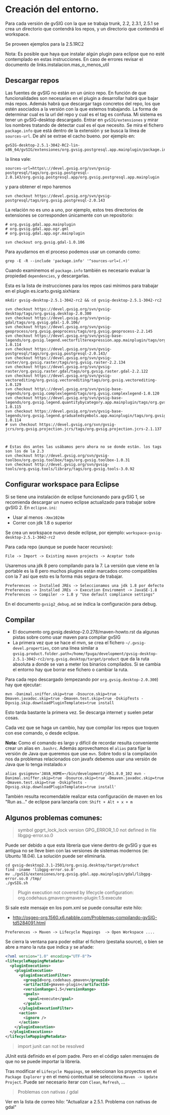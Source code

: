 # Creación del entorno.

Para cada versión de gvSIG con la que se trabaja trunk, 2.2, 2.3.1, 2.5.1 se crea un directorio que contendrá los repos, y un directorio que contendrá el workspace.

Se proveen ejemplos para la 2.5.1RC2

Nota: Es posible que haya que instalar algún plugin para eclipse que no esté contemplado en estas instrucciones. En caso de errores revisar el documento de links.instalacion.mas_o_menos_util

## Descargar repos

Las fuentes de gvSIG no están en un único repo. En función de que funcionalidades son necesarias en el plugin a desarrollar habrá que bajar más repos. Además habrá que descargar tags concretos del repo, los que estén asociados a la versión con la que estemos trabajando. La forma de determinar cual es la url del repo y cual es el tag es confusa. Mi sistema es tener un gvSIG-desktop descargado. Entrar en `gvSIG/extensiones` y mirar los nombres tratando de detectar cual es el que necesito. Se mira el fichero `package.info` que está dentro de la extensión y se busca la línea de `sources-url`. De ahí se extrae el cacho bueno. por ejemplo en:

```shell
gvSIG-desktop-2.5.1-3042-RC2-lin-x86_64/gvSIG/extensiones/org.gvsig.postgresql.app.mainplugin/package.info
```

la línea vale:

```shell
sources-url=https\://devel.gvsig.org/svn/gvsig-postgresql/tags/org.gvsig.postgresql-2.0.143/org.gvsig.postgresql.app/org.gvsig.postgresql.app.mainplugin
```

y para obtener el repo haremos

```shell
svn checkout https://devel.gvsig.org/svn/gvsig-postgresql/tags/org.gvsig.postgresql-2.0.143
```

La relación no es uno a uno, por ejemplo, estos tres directorios de extensiones se corresponden únicamente con un repositorio:

```shell
# org.gvsig.gdal.app.mainplugin
# org.gvsig.gdal.app.ogr.gml
# org.gvsig.gdal.app.ogr.mainplugin

svn checkout org.gvsig.gdal-1.0.106
```

Para ayudarnos en el proceso podemos usar un comando como:

```shell
grep -E -R --include 'package.info' '^sources-url=(.+)'
```

Cuando examinemos el `package.info` también es necesario evaluar la propiedad `dependencies`, y descargarlas.

Esta es la lista de instrucciones para los repos casi mínimos para trabajar en el plugin es.icarto.gvsig.sixhiara:

```shell
mkdir gvsig-desktop-2.5.1-3042-rc2 && cd gvsig-desktop-2.5.1-3042-rc2

svn checkout https://devel.gvsig.org/svn/gvsig-desktop/tags/org.gvsig.desktop-2.0.300
svn checkout https://devel.gvsig.org/svn/gvsig-gdal/tags/org.gvsig.gdal-1.0.106/
svn checkout https://devel.gvsig.org/svn/gvsig-geoprocess/org.gvsig.geoprocess/tags/org.gvsig.geoprocess-2.2.145
svn checkout https://devel.gvsig.org/svn/gvsig-base-legends/org.gvsig.legend.vectorfilterexpression.app.mainplugin/tags/org.gvsig.legend.vectorfilterexpression.app.mainplugin-1.0.114
svn checkout https://devel.gvsig.org/svn/gvsig-postgresql/tags/org.gvsig.postgresql-2.0.143/
svn checkout https://devel.gvsig.org/svn/gvsig-raster/org.gvsig.raster/tags/org.gvsig.raster-2.2.134
svn checkout https://devel.gvsig.org/svn/gvsig-raster/org.gvsig.raster.gdal/tags/org.gvsig.raster.gdal-2.2.122
svn checkout https://devel.gvsig.org/svn/gvsig-vectorediting/org.gvsig.vectorediting/tags/org.gvsig.vectorediting-1.0.129
svn checkout http\://devel.gvsig.org/svn/gvsig-base-legends/org.gvsig.complexlegend/tags/org.gvsig.complexlegend-1.0.120
svn checkout https://devel.gvsig.org/svn/gvsig-base-legends/org.gvsig.legend.quantitybycategory.app.mainplugin/tags/org.gvsig.legend.quantitybycategory.app.mainplugin-1.0.115
svn checkout https://devel.gvsig.org/svn/gvsig-base-legends/org.gvsig.legend.graduatedsymbols.app.mainplugin/tags/org.gvsig.legend.graduatedsymbols.app.mainplugin-1.0.114
# svn checkout https://devel.gvsig.org/svn/gvsig-jcrs/org.gvsig.projection.jcrs/tags/org.gvsig.projection.jcrs-2.1.137



# Estas dos antes las usábamos pero ahora no se donde están. los tags son los de la 2.3
svn checkout http://devel.gvsig.org/svn/gvsig-toolbox/org.gvsig.toolbox/tags/org.gvsig.toolbox-1.0.31
svn checkout http://devel.gvsig.org/svn/gvsig-tools/org.gvsig.tools/library/tags/org.gvsig.tools-3.0.92
```

## Configurar workspace para Eclipse

Si se tiene una instalación de eclipse funcionando para gvSIG 1, se recomienda descargar un nuevo eclipse actualizado para trabajar sobre gvSIG 2. En `eclipse.ini`:

-   Usar al menos `-Xmx1024m`
-   Correr con jdk 1.8 o superior

Se crea un workspace nuevo desde eclipse, por ejemplo: `workspace-gvsig-desktop-2.5.1-3042-rc2`

Para cada repo (aunque se puede hacer recursivo):

```
File -> Import -> Existing maven projects -> Aceptar todo
```

Usaremos una jdk 8 pero compilando para la 7. La versión que viene en la portable es la 8 pero muchos plugins están marcados como compatibles con la 7 así que esto es la forma más segura de trabajar.

```
Preferences -> Installed JREs -> Seleccionamos una jdk 1.8 por defecto
Preferences -> Installed JREs -> Execution Enviroment -> JavaSE-1.8
Preferences -> Compiler -> 1.8 y "Use default compliance settings"
```

En el documento `gvsig2_debug.md` se indica la configuración para debug.

## Compilar

-   El documento org.gvsig.desktop-2.0.278/maven-howto.rst da algunas pistas sobre como usar maven para compilar gvSIG
-   La primera vez que se hace el mvn, se crea el fichero `~/.gvsig-devel.properties`, con una línea similar a `gvsig.product.folder.path=/home/fpuga/development/gvsig-desktop-2.5.1-3042-rc2/org.gvsig.desktop/target/product` que da la ruta absoluta a donde se van a meter los binarios compilados. Si se cambia el entorno hay que borrar ese fichero o cambiar la ruta.

Para cada repo descargado (empezando por `org.gvsig.desktop-2.0.300`) hay que ejecutar:

```
mvn -Danimal.sniffer.skip=true -Dsource.skip=true -Dmaven.javadoc.skip=true -Dmaven.test.skip=true -DskipTests -Dgvsig.skip.downloadPluginTemplates=true install
```

Esto tarda bastante la primera vez. Se descarga internet y suelen petar cosas.

Cada vez que se haga un cambio, hay que compilar los repos que toquen con ese comando, o desde eclipse.

**Nota:** Como el comando es largo y difícil de recordar resulta conveniente crear un alias en `.bashrc`. Además aprovechamos el `alias` para fijar la versión de Java que queremos que use `mvn`. Sobre todo si la compilación nos da problemas relacionados con javafx debemos usar una versión de Java que lo tenga instalado.v

```
alias gvsigmvn='JAVA_HOME=~/bin/development/jdk1.8.0_102 mvn -Danimal.sniffer.skip=true -Dsource.skip=true -Dmaven.javadoc.skip=true -Dmaven.test.skip=true -DskipTests -Dgvsig.skip.downloadPluginTemplates=true install'
```

También resulta recomendable realizar esta configuración de maven en los "Run as..." de eclipse para lanzarla con: `Shift + Alt + x + m`

## Algunos problemas comunes:

> symbol gpgrt_lock_lock version GPG_ERROR_1.0 not defined in file libgpg-error.so.0

Puede ser debido a que esta librería que viene dentro de gvSIG y que es antigua no se lleve bien con las versiones de sistemas modernos (ie: Ubuntu 18.04). La solución puede ser eliminarla.

```
cd gvsig-desktop2.3.1-2501/org.gvsig.desktop/target/product
find -iname 'libgpg-error.so.0'
mv ./gvSIG/extensiones/org.gvsig.gdal.app.mainplugin/gdal/libgpg-error.so.0 /tmp/
./gvSIG.sh
```

> Plugin execution not covered by lifecycle configuration: org.codehaus.gmaven:gmaven-plugin:1.5:execute

Si sale este mensaje en los pom.xml se puede consultar este hilo:

-   http://osgeo-org.1560.x6.nabble.com/Problemas-compilando-gvSIG-td5284091.html

```
Preferences -> Maven -> Lifecycle Mappings  -> Open Workspace ....
```

Se cierra la ventana para poder editar el fichero (pestaña source), o bien se abre a mano la ruta que indica y se añade:

```xml
<?xml version="1.0" encoding="UTF-8"?>
<lifecycleMappingMetadata>
  <pluginExecutions>
    <pluginExecution>
      <pluginExecutionFilter>
        <groupId>org.codehaus.gmaven</groupId>
        <artifactId>gmaven-plugin</artifactId>
        <versionRange>1.5</versionRange>
        <goals>
          <goal>execute</goal>
        </goals>
      </pluginExecutionFilter>
      <action>
        <ignore />
      </action>
    </pluginExecution>
  </pluginExecutions>
</lifecycleMappingMetadata>
```

> import junit can not be resolved

JUnit está definido en el pom padre. Pero en el código salen mensajes de que no se puede importar la librería.

Tras modificar el `Lifecycle Mappings`, se seleccionan los proyectos en el `Package Explorer` y en el menú contextual se selecciona `Maven -> Update Project`. Puede ser necesario iterar con `Clean`, `Refresh`, ...

> Problemas con nativas / gdal

Ver en la lista de correo hilo: "Actualizar a 2.5.1. Problema con nativas de gdal"
